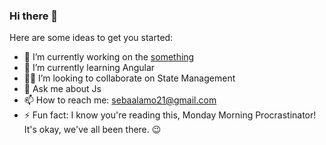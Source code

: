### Hi there 👋

Here are some ideas to get you started:

- 🔭 I’m currently working on the [something](https://github.com/Sebaa-al/repl)
- 🌱 I’m currently learning Angular
- 👨‍💻 I’m looking to collaborate on State Management
- 💬 Ask me about Js
- 📫 How to reach me: sebaalamo21@gmail.com
- ⚡ Fun fact: I know you're reading this, Monday Morning Procrastinator! It's okay, we've all been there. 😉


